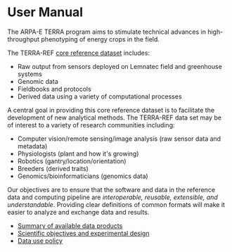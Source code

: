 # User Manual

The ARPA-E TERRA program aims to stimulate technical advances in high-throughput phenotyping of energy crops in the field.

The TERRA-REF [core reference dataset](/data-products.md) includes:

* Raw output from sensors deployed on Lemnatec field and greenhouse systems
* Genomic data
* Fieldbooks and protocols
* Derived data using a variety of computational processes

A central goal in providing this core reference dataset is to facilitate the development of new analytical methods. The TERRA-REF data set may be of interest to a variety of research communities including:

* Computer vision\/remote sensing\/image analysis \(raw sensor data and metadata\)
* Physiologists \(plant and how it's growing\)
* Robotics \(gantry\/location\/orientation\)
* Breeders \(derived traits\)
* Genomics\/bioinformaticians \(genomics data\)

Our objectives are to ensure that the software and data in the reference data and computing pipeline are _interoperable, reusable, extensible, and understandable_. Providing clear definitions of common formats will make it easier to analyze and exchange data and results.

* [Summary of available data products](/data-products.md)
* [Scientific objectives and experimental design](/scientific-objectives-and-experimental-design.md)
* [Data use policy](/data_release_policy.md)

